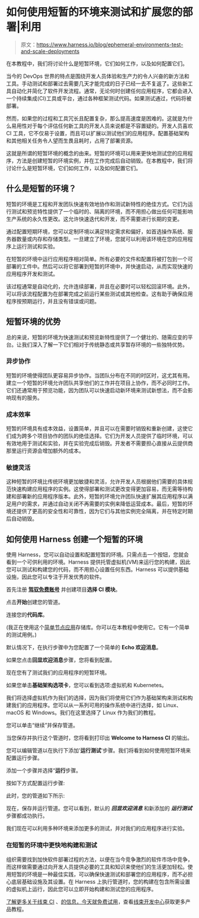 # 如何使用短暂的环境来测试和扩展您的部署|利用

> 原文：<https://www.harness.io/blog/ephemeral-environments-test-and-scale-deployments>

在本教程中，我们将讨论什么是短暂环境，它们如何工作，以及如何配置它们。

当今的 DevOps 世界的特点是围绕开发人员体验和生产力的令人兴奋的新方法和工具。手动测试和部署过去需要几天才能完成的日子已经一去不复返了。这些新工具自动化并简化了软件开发流程。通常，无论何时创建任何应用程序，它都会进入一个持续集成(CI)工具或平台，通过各种框架测试代码。如果测试通过，代码将被部署。

然而，如果您的过程和工具冗长且配置复杂，那么提高速度是困难的。这就是为什么易用性对于每个评估任何新工具的开发人员来说都是不容置疑的。开发人员喜欢 CI 工具，它不仅易于设置，而且可以扩展以测试他们的应用程序。配置基础架构和其他相关任务令人望而生畏且耗时，占用了部署资源。

这就是所谓的短暂环境的概念的由来。短暂的环境可以用来更快地测试您的应用程序，方法是创建短暂的环境实例，并在工作完成后自动销毁。在本教程中，我们将讨论什么是短暂环境，它们如何工作，以及如何配置它们。

## 什么是短暂的环境？

短暂的环境是工程和开发团队快速有效地协作和测试新特性的绝佳方式。它们为运行测试和预览特性提供了一个临时的、隔离的环境，而不用担心做出任何可能影响生产系统的永久性更改。这允许快速迭代和开发，而不需要进行长期的变更。

通过配置短期环境，您可以定制环境以满足特定需求和偏好，如首选操作系统、服务器数量或内存和存储类型。一旦建立了环境，您就可以利用该环境在您的应用程序上运行测试和实验。

在短暂的环境中运行应用程序相对简单。所有必要的文件和配置将被打包到一个可部署的工件中。然后可以将它部署到短暂的环境中，并快速启动，从而实现快速的应用程序开发和测试。

该过程通常是自动化的，允许连续部署，并且在必要时可以轻松回滚环境。此外，可以将该流程配置为在部署完成之前运行某些测试或其他检查。这有助于确保应用程序按预期运行，并且没有错误或问题。

## 短暂环境的优势

总的来说，短暂的环境为快速测试和预览新特性提供了一个健壮的、随需应变的平台。让我们深入了解一下它们相对于传统静态或共享暂存环境的一些独特优势。

### 异步协作

短暂的环境使得团队更容易异步协作。当团队分布在不同的时区时，这尤其有用。建立一个短暂的环境允许团队共享他们的工作并在项目上协作，而不必同时工作。它们还通常用于预览功能，因为团队可以快速启动新环境来测试新想法，而不会影响现有的服务。

### 成本效率

短暂的环境具有成本效益，设置简单，并且可以在需要时销毁和重新创建，这使它们成为跨多个项目协作的团队的绝佳选择。它们为开发人员提供了临时环境，可以有效地用于测试和实验，并在实验完成后销毁。开发者不需要担心直接从云提供商那里运行资源会增加额外的成本。

### 敏捷灵活

这种短暂的环境比传统环境更加敏捷和灵活，允许开发人员根据他们需要的具体规范快速构建应用程序的实例。这使得部署和测试更改变得更加容易，而无需等待构建和部署新的应用程序版本。此外，短暂的环境允许团队快速扩展其应用程序以满足用户的需求，并通过自动关闭不再需要的实例来降低运营成本。最后，短暂的环境还提供了更高的安全性和可靠性，因为它们与其他实例完全隔离，并在特定时期后自动销毁。

## 如何使用 Harness 创建一个短暂的环境

使用 Harness，您可以自动设置和配置短暂的环境。只需点击一个按钮，您就会看到一个可供利用的环境。Harness 提供托管虚拟机(VM)来运行您的构建，因此您可以测试和构建您的代码，而不用担心设置任何东西。Harness 可以提供基础设施，因此您可以专注于开发优秀的软件。

首先注册 [**驾驭免费账号**](https://app.harness.io/auth/#/signup/) 并创建项目**选择 CI 模块**。

点击**开始**创建您的管道。

连接您的**代码库**。

(我正在使用这个[简单节点应用](https://github.com/pavanbelagatti/Simple-Node-App)存储库。你可以在本教程中使用它。它有一个简单的测试用例。)

默认情况下，在执行步骤中为您配置了一个简单的 **Echo 欢迎消息**。

如果您点击**回显欢迎消息**步骤，您将看到配置。

现在您有了测试我们的应用程序的短暂环境。

如果您单击**基础架构选项卡**，您可以看到选项:虚拟机和 Kubernetes。

我们将选择虚拟机作为我们的选择，因为我们将使用它们作为基础架构来测试和构建我们的应用程序。您可以从一系列可用的操作系统中进行选择，如 Linux、macOS 和 Windows。我们在这里选择了 Linux 作为我们的教程。

您可以单击“继续”并保存管道。

当您保存并执行这个管道时，您将看到打印出 **Welcome to Harness CI** 的输出。

您可以编辑管道以在执行下添加'**运行测试**'步骤。我们将看到如何使用短暂环境来配置运行步骤。

添加一个步骤并选择“**运行**步骤。

按如下方式配置运行步骤:

此时，您的管道如下所示:

现在，保存并运行管道。您可以看到，默认的 ***回显欢迎消息*** 和新添加的 ***运行测试*** 步骤都成功执行。

我们现在可以利用多种环境来添加更多的测试，并对我们的应用程序进行实验。

### 在短暂的环境中更快地构建和测试

组织需要找到加快软件部署过程的方法，以便在当今竞争激烈的软件市场中竞争，而这样做需要通过向开发人员提供必要的工具和知识来使他们的生活更加轻松。使用短暂的环境是一种最佳实践，可以确保快速测试和部署您的应用程序，而不必担心底层基础设施及其设置。在 Harness 上执行管道时，您的构建在包含所需设置的虚拟机上运行，因此您可以立即开始构建和测试您的应用程序。

[了解更多关于线束 CI](https://www.harness.io/products/continuous-integration) 、[的信息，今天就免费试用](https://app.harness.io/auth/#/signup/?module=ci)，查看[线束开发中心](https://developer.harness.io/)获取更多产品教程。